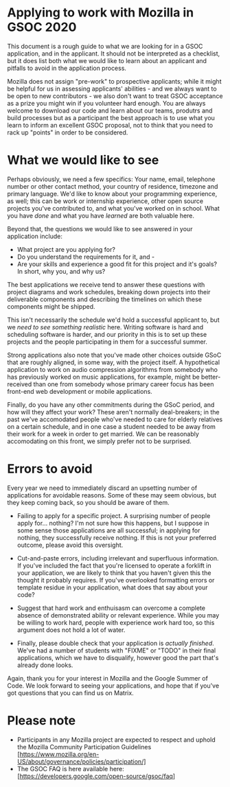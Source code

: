 # Applying to work with Mozilla in GSOC 2020

This document is a rough guide to what we are looking for in a GSOC
application, and in the applicant. It should not be interpreted as a
checklist, but it does list both what we would like to learn about an
applicant and pitfalls to avoid in the application process.

Mozilla does not assign "pre-work" to prospective applicants; while
it might be helpful for us in assessing applicants' abilities - and we
always want to be open to new contributors - we also don't want to treat
GSOC acceptance as a prize you might win if you volunteer hard enough.
You are always welcome to download our code and learn about our teams,
produtrs and build processes but as a participant the best approach is
to use what you learn to inform an excellent GSOC proposal, not to think
that you need to rack up "points" in order to be considered.

# What we would like to see

Perhaps obviously, we need a few specifics: Your name, email, telephone
number or other contact method, your country of residence, timezone and
primary language. We'd like to know about your programming experience,
as well; this can be work or internship experience, other open source
projects you've contributed to, and what you've worked on in school.
What you have *done* and what you have *learned* are both valuable here.

Beyond that, the questions we would like to see answered in your
application include:

* What project are you applying for?  
* Do you understand the requirements for it, and - 
* Are your skills and experience a good fit for this
project and it's goals? In short, why you, and why us?

The best applications we receive tend to answer these questions with
project diagrams and work schedules, breaking down projects into their
deliverable components and describing the timelines on which these
components might be shipped.

This isn't necessarily the schedule we'd hold a successful applicant to,
but we *need to see something realistic* here. Writing software is hard
and scheduling software is harder, and our priority in this is to set
up these projects and the people participating in them for a successful
summer.

Strong applications also note that you've made other choices outside
GSoC that are roughly aligned, in some way, with the project itself.
A hypothetical application to work on audio compression algorithms from
somebody who has previously worked on music applications, for example, 
might be better-received than one from somebody whose primary career
focus has been front-end web development or mobile applications.

Finally, do you have any other commitments during the GSoC period, and how will
they affect your work? These aren't normally deal-breakers; in the past
we've accomodated people who've needed to care for elderly relatives on
a certain schedule, and in one case a student needed to be away from their
work for a week in order to get married. We can be reasonably accomodating
on this front, we simply prefer not to be surprised.

# Errors to avoid

Every year we need to immediately discard an upsetting number of applications
for avoidable reasons. Some of these may seem obvious, but they keep 
coming back, so you should be aware of them.

* Failing to apply for a specific project. A surprising number of people
apply for... nothing? I'm not sure how this happens, but I suppose in
some sense those applications are all successful; in applying for nothing,
they successfully receive nothing. If this is not your preferred outcome,
please avoid this oversight.

* Cut-and-paste errors, including irrelevant and superfluous information. If
you've included the fact that you're licensed to operate a forklift in your
application, we are likely to think that you haven't given this the thought
it probably requires. If you've overlooked formatting errors or template residue
in your application, what does that say about your code?

* Suggest that hard work and enthuisasm can overcome a complete absence of 
demonstrated ability or relevant experience. While you may be willing to work
hard, people with experience work hard too, so this argument does not hold a 
lot of water. 

* Finally, please double check that your application is *actually finished*.
We've had a number of students with "FIXME" or "TODO" in their final applications,
which we have to disqualify, however good the part that's already done looks.


Again, thank you for your interest in Mozilla and the Google Summer of Code. We
look forward to seeing your applications, and hope that if you've got questions
that you can find us on Matrix. 

# Please note

* Participants in any Mozilla project are expected to respect
and uphold the Mozilla Community Participation Guidelines
[https://www.mozilla.org/en-US/about/governance/policies/participation/]
* The GSOC FAQ is here available here:
[https://developers.google.com/open-source/gsoc/faq]
